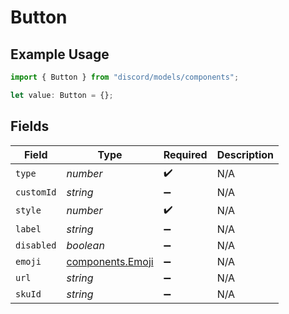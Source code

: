 # Button

## Example Usage

```typescript
import { Button } from "discord/models/components";

let value: Button = {};
```

## Fields

| Field                                                | Type                                                 | Required                                             | Description                                          |
| ---------------------------------------------------- | ---------------------------------------------------- | ---------------------------------------------------- | ---------------------------------------------------- |
| `type`                                               | *number*                                             | :heavy_check_mark:                                   | N/A                                                  |
| `customId`                                           | *string*                                             | :heavy_minus_sign:                                   | N/A                                                  |
| `style`                                              | *number*                                             | :heavy_check_mark:                                   | N/A                                                  |
| `label`                                              | *string*                                             | :heavy_minus_sign:                                   | N/A                                                  |
| `disabled`                                           | *boolean*                                            | :heavy_minus_sign:                                   | N/A                                                  |
| `emoji`                                              | [components.Emoji](../../models/components/emoji.md) | :heavy_minus_sign:                                   | N/A                                                  |
| `url`                                                | *string*                                             | :heavy_minus_sign:                                   | N/A                                                  |
| `skuId`                                              | *string*                                             | :heavy_minus_sign:                                   | N/A                                                  |